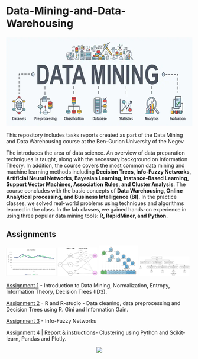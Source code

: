 # Data-Mining-and-Data-Warehousing


<p align="center">
<img src="Media/social-data-mining.png"  width="640" height="240">
</p>

This repository includes tasks reports created as part of the Data Mining and Data Warehousing course at the Ben-Gurion University of the Negev

The introduces the area of data science. An overview of data preparation techniques is taught, along with the necessary background on Information Theory. In addition, the course covers the most common data mining and machine learning methods including **Decision Trees, Info-Fuzzy Networks, Artificial Neural Networks, Bayesian Learning, Instance-Based Learning, Support Vector Machines, Association Rules, and Cluster Analysis**. The course concludes with the basic concepts of **Data Warehousing, Online Analytical processing, and Business Intelligence (BI).** In the practice classes, we solved real-world problems using techniques and algorithms learned in the class. In the lab classes, we gained hands-on experience in using three popular data mining tools: **R, RapidMiner, and Python.**


## Assignments
<p float="left">
  <img src="Media/ass1_1.png" width=27% />
  <img src="Media/ass3_2.jpg" width=21% />
  <img src="Media/GINI100.png" width=21% /> 
  <img src="Media/ID3-tree-minimized.jpg" width=27% />
</p>

[Assignment 1](Assignments/Assignment1) - Introduction to Data Mining, Normalization, Entropy, Information Theory, Decision Trees (ID3).

[Assignment 2](Assignments/Assignment2) - R and R-studio - Data cleaning, data preprocessing and Decision Trees using R. Gini and Information Gain.

[Assignment 3](Assignments/Assignment3) - Info-Fuzzy Networks

[Assignment 4](https://github.com/yiftachsa/Clustering) | [Report & instructions](Assignments/Assignment4)- Clustering using Python and Scikit-learn, Pandas and Plotly.



<p align="center">
<img src="https://in.bgu.ac.il/marketing/DocLib/Pages/graphics/heb-en-arabic-logo-small.png">
</p>
